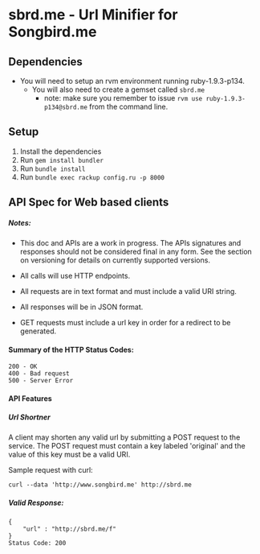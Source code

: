 # sbrd.me - Url Minifier for Songbird.me

## Dependencies
* You will need to setup an rvm environment running ruby-1.9.3-p134.
  * You will also need to create a gemset called `sbrd.me`
    * note: make sure you remember to issue `rvm use ruby-1.9.3-p134@sbrd.me` from the command line.
  
## Setup 
1. Install the dependencies
2. Run `gem install bundler`
3. Run `bundle install`
4. Run `bundle exec rackup config.ru -p 8000`

## API Spec for Web based clients

##### Notes:

- This doc and APIs are a work in progress.  The APIs signatures and responses should not be considered final in any form.
See the section on versioning for details on currently supported versions.

- All calls will use HTTP endpoints.
- All requests are in text format and must include a valid URI string.
- All responses will be in JSON format.
- GET requests must include a url key in order for a redirect to be generated. 

#### Summary of the HTTP Status Codes:
  
    200 - OK
    400 - Bad request
    500 - Server Error
  
#### API Features

##### Url Shortner

A client may shorten any valid url by submitting a POST request to the service.  The POST request must contain 
a key labeled 'original' and the value of this key must be a valid URI.

Sample request with curl:

    curl --data 'http://www.songbird.me' http://sbrd.me
  
##### Valid Response:
    {
        "url" : "http://sbrd.me/f"
    }
    Status Code: 200